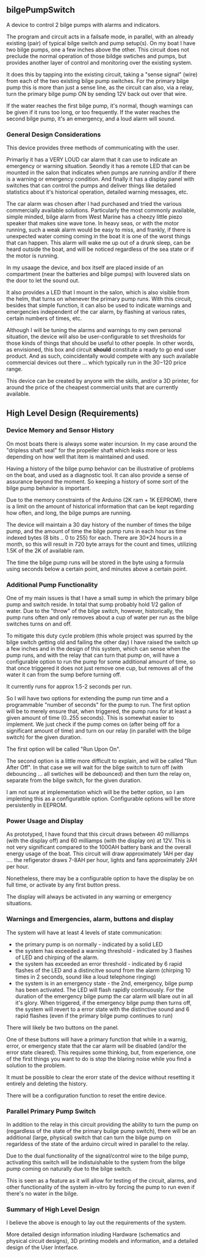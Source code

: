 ## bilgePumpSwitch

A device to control 2 bilge pumps with alarms and indicators.

The program and circuit acts in a failsafe mode, in parallel,
with an already existing (pair) of typical bilge switch and pump
setup(s).  On my boat I have two bilge pumps, one a few inches
above the other.  This circuit does not preclude the normal
operation of those bildge swtiches and pumps, but provides another
layer of control and monitoring over the existing system.

It does this by tapping into the existing circuit, taking a "sense
signal" (wire) from each of the two existing bilge pump switches.
For the primary bilge pump this is more than just a sense line,
as the circuit can also, via a relay, turn the primary bilge
pump ON by sending 12V back out over that wire.

If the water reaches the first bilge pump, it's normal, though
warnings can be given if it runs too long, or too frequently.
If the water reaches the second bilge pump, it's an emergency,
and a loud alarm will sound.

### General Design Considerations

This device provides three methods of communicating with the user.

Primarliy it has a VERY LOUD car alarm that it can use to indicate
an emergency or warning situation.   Seondly it has a remote LED
that can be mounted in the salon that indicates when pumps are running
and/or if there is a warning or emergency condition.  And finally
it has a display panel with switches that can control the pumps
and deliver things like detailed statistics about it's historical
operation, detailed warning messages, etc.

The car alarm was chosen after I had purchased and tried the
various commercially available solutions. Particularly the most
commonly available, simple minded, bilge alarm from West Marine
has a cheezy little piezo speaker that makes sine wave tone.
In heavy seas, or with the motor running, such a weak alarm
would be easy to miss, and frankly, if there is unexpected
water coming coming in the boat it is one of the worst things
that can happen.  This alarm will wake me up out of a drunk
sleep, can be heard outside the boat, and will be noticed
regardless of the sea state or if the motor is running.

In my usaage the device, and box itself are placed inside
of an compartment (near the batteries and bilge pumps) with
louvered slats on the door to let the sound out.

It also provides a LED that I mount in the salon, which is
also visible from the helm, that turns on whenever the primary
pump runs.   With this circuit, besides that simple function,
it can also be used to indicate warnings and emergencies
independent of the car alarm, by flashing at various rates,
certain numbers of times, etc.

Although I will be tuning the alarms and warnings to my own
personal situation, the device will also be user-configurable
to set thresholds for those kinds of things that should be
useful to other poeple.  In other words, as envisioned, this
box and circuit **should** constitute a ready to go end user
product.  And as such, coincidentally would compete with any
such available commercial devices out there ... which typically
run in the $30-$120 price range.

This device can be created by anyone with the skills, and/or
a 3D printer, for around the price of the cheapest commercial
units that are currently available.

## High Level Design (Requirements)

### Device Memory and Sensor History

On most boats there is always some water incursion.  In my case
around the "dripless shaft seal" for the propeller shaft which
leaks more or less depending on how well that item is maintained
and used.

Having a history of the bilge pump behavior can be illustrative of
problems on the boat, and used as a diagnostic tool.  It can also
provide a sense of assurance beyond the moment.   So keeping a history
of some sort of the bilge pump behavior is important.

Due to the memory constraints of the Arduino (2K ram + 1K EEPROM),
there is a limit on the amount of historical information that can
be kept regarding how often, and long, the bilge pumps are running.

The device will maintain a 30 day history of the number of times
the bilge pump, and the amount of time the bilge pump runs in each hour
as time indexed bytes (8 bits .. 0 to 255) for each.   There are 30*24
hours in a month, so this will result in 720 byte arrays for the count
and times, utilizing 1.5K of the 2K of available ram.

The time the bilge pump runs will be stored in the byte using a formula
using seconds below a certain point, and minutes above a certain point.

### Additional Pump Functionality

One of my main issues is that I have a small sump in which the primary
bilge pump and switch reside.  In total that sump probably hold 1/2
gallon of water.  Due to the "throw" of the bilge switch, however,
historically, the pump runs often and only removes about a cup of
water per run as the bilge switches turns on and off.

To mitigate this duty cycle problem (this whole project was spurred
by the bilge switch getting old and failing the other day) I have
raised the switch up a few inches and in the design of this system,
which can sense when the pump runs, and with the relay that can turn
that pump on, will have a configurable option to run the pump for
some additional amount of time, so that once triggered it does not
just remove one cup, but removes all of the water it can from the
sump before turning off.

It currently runs for approx 1.5-2 seconds per run.

So I will have two options for extending the pump run time and
a programmable "number of seconds" for the pump to run.  The first
option will be to merely ensure that, when triggered, the pump
runs for at least a given amount of time (0..255 seconds).
This is somewhat easier to implement. We just check if the pump
comes on (after being off for a significant amount of time)
and turn on our relay (in parallel with the bilge switch) for
the given duration.

The first option will be called "Run Upon On".

The second option is a little more difficult to explain, and
will be called "Run After Off".  In that case we will wait
for the bilge switch to turn off (with debouncing ... all
swtiches will be debounced) and then turn the relay on,
separate from the bilge switch, for the given duration.

I am not sure at implementation which will be the better
option, so I am implenting this as a configuratble option.
Configurable options will be store persistently in EEPROM.


### Power Usage and Display

As prototyped, I have found that this circuit draws between 40 milliamps
(with the display off) and 60 milliamps (with the display on) at 12V.
This is not very significant compared to the 1000AH battery bank and
the overall energy usage of the boat.   This circuit will draw
approximately 1AH per day .... the refigerator draws 7-8AH per hour,
lights and fans approximately 2AH per hour.

Nonetheless, there may be a configurable option to have the display
be on full time, or activate by any first button press.

The display will always be activated in any warning or emergency
situations.


### Warnings and Emergencies, alarm, buttons and display

The system will have at least 4 levels of state communication:

- the primary pump is on normally - indicated by a solid LED
- the system has exceeded a warning threshold - indicated by 3 flashes of LED
  and chirping of the alarm.
- the system has exceeded an error threshold - indicated by 6 rapid flashes
  of the LED and a distincitve sound from the alarm (chirping 10 times in 2 seconds,
  sound like a loud telephone ringing)
- the system is in an emergency state - the 2nd, emergency, bilge pump has been
  activated.  The LED will flash rapidly continuously.  For the duration of the
  emergency bilge pump the car alarm will blare out in all it's glory.  When
  triggered, if the emergency bilge pump then turns off, the system will revert
  to a error state with the distinctive sound and 6 rapid flashes (even if
  the primary bilge pump continues to run)

There will likely be two buttons on the panel.

One of these buttons will have a primary function that while in a warnig, error,
or emergency state that the car alarm will be disabled (and/or the error state
cleared).  This requires some thinking, but, from experience, one of the first
things you want to do is stop the blaring noise while you find a solution to the
problem.

It must be possible to clear the erorr state of the device without resetting it
entirely and deleting the history.

There will be a configuration function to reset the entire device.


### Parallel Primary Pump Switch

In addition to the relay in this circuit providing the ability to turn the pump
on (regardless of the state of the primary builge pump switch), there will be
an additional (large, physical) switch that can turn the bilge pump on regarldess
of the state of the arduino circuit wired in parallel to the relay.

Due to the dual functionality of the signal/control wire to the bilge pump,
activating this switch will be indistuishable to the system from the bilge
pump coming on naturally due to the bilge switch.

This is seen as a feature as it will allow for testing of the circuit,
alarms, and other functionality of the system in-vitro by forcing the
pump to run even if there's no water in the bilge.


### Summary of High Level Design

I believe the above is enough to lay out the requirements of the system.

More detailed design information inluding Hardware (schematics and physical
circuit designs), 3D printing models and information, and a detailed design
of the User Interface.
